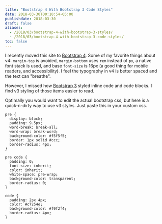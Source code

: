 ```yaml
---
title: "Bootstrap 4 With Bootstrap 3 Code Styles"
date: 2018-03-30T00:10:54-05:00
publishdate: 2018-03-30
draft: false
aliases: 
  - /2018/03/bootstrap-4-with-bootstrap-3-styles/
  - /2018/03/bootstrap-4-with-bootstrap-3-code-styles/
toc: false
---
```


I recently moved this site to [Bootstrap 4](https://getbootstrap.com/docs/4.0/content/code/). Some of my favorite things about v4: `margin-top` is avoided, `margin-bottom` uses `rem` instead of `px`, a native font stack is used, and base `font-size` is 16px (a good thing for mobile readers, and accessibility). I feel the typography in v4 is better spaced and the text can "breathe".

However, I missed how [Bootstrap 3](http://getbootstrap.com/docs/3.3/css/#code) styled inline code and code blocks. I find v3 styling of those items easier to read. 

Optimally you would want to edit the actual bootstrap css, but here is a quick-n-dirty way to use v3 styles. Just paste this in your custom css.

```
pre {
  display: block;
  padding: 9.5px;
  word-break: break-all;
  word-wrap: break-word;
  background-color: #f5f5f5;
  border: 1px solid #ccc;
  border-radius: 4px;
}

pre code {
  padding: 0;
  font-size: inherit;
  color: inherit; 
  white-space: pre-wrap;
  background-color: transparent;
  border-radius: 0;
}

code {
  padding: 2px 4px;
  color: #c7254e;
  background-color: #f9f2f4;
  border-radius: 4px;
}
```
